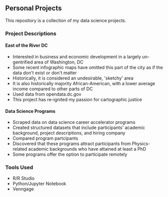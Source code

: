 ## Personal Projects

This repository is a collection of my data science projects. 

### Project Descriptions

#### East of the River DC
* Interested in business and economic development in a largely un-gentrified area of Washington, DC
* Some recent infographic maps have omitted this part of the city as if the data don't exist or don't matter
* Historically, it is considered an undesirable, 'sketchy' area
* It is also historically majority African-American, with a lower average income compared to other parts of DC
* Used data from opendata.dc.gov
* This project has re-ignited my passion for cartographic justice

#### Data Science Programs
* Scraped data on data science career accelerator programs
* Created structured datasets that include participants' academic background, project descriptions, and hiring company
* Compared program partcipants
* Discovered that these programs attract participants from Physics-related academic backgrounds who have attained at least a PhD
* Some programs offer the option to participate remotely

### Tools Used
* R/R Studio
* Python/Jupyter Notebook
* Venngage 
